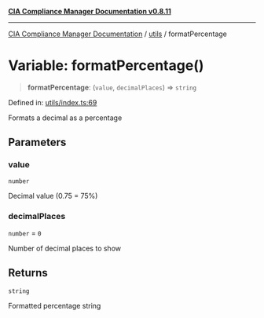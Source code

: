 [**CIA Compliance Manager Documentation v0.8.11**](../../README.md)

***

[CIA Compliance Manager Documentation](../../modules.md) / [utils](../README.md) / formatPercentage

# Variable: formatPercentage()

> **formatPercentage**: (`value`, `decimalPlaces`) => `string`

Defined in: [utils/index.ts:69](https://github.com/Hack23/cia-compliance-manager/blob/d6eede30e4f01622fe18187e98b207e9a06a781f/src/utils/index.ts#L69)

Formats a decimal as a percentage

## Parameters

### value

`number`

Decimal value (0.75 = 75%)

### decimalPlaces

`number` = `0`

Number of decimal places to show

## Returns

`string`

Formatted percentage string
